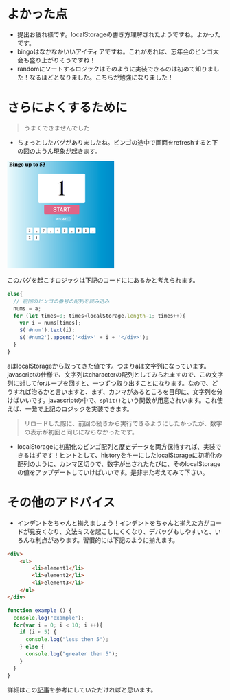 # よかった点
- 提出お疲れ様です。localStorageの書き方理解されたようですね。よかったです。
- bingoはなかなかいいアイディアですね。これがあれば、忘年会のビンゴ大会も盛り上がりそうですね！
- randomにソートするロジックはそのように実装できるのは初めて知りました！なるほどとなりました。こちらが勉強になりました！

# さらによくするために
> うまくできませんでした
- ちょっとしたバグがありましたね。ビンゴの途中で画面をrefreshすると下の図のようん現象が起きます。

<img src="../img/bingo_bug.png" style="height:250px;"></img>

このバグを起こすロジックは下記のコードににあるかと考えられます。
```js
else{
  // 前回のビンゴの番号の配列を読み込み
  nums = a;
  for (let times=0; times<localStorage.length-1; times++){
    var i = nums[times];
    $('#num').text(i);
    $('#num2').append('<div>' + i + '</div>');
  }
}
```
aはlocalStorageから取ってきた値です。つまりaは文字列になっています。javascriptの仕様で、文字列はcharacterの配列としてみられますので、この文字列に対してforループを回すと、一つずつ取り出すことになります。なので、どうすれば治るかと言いますと、まず、カンマがあるところを目印に、文字列を分けばいいです。javascriptの中で、`split()`という関数が用意されいます。これ使えば、一発で上記のロジックを実装できます。

> リロードした際に、前回の続きから実行できるようにしたかったが、数字の表示が初回と同じにならなかったです。
- localStorageに初期化のビンゴ配列と歴史データを両方保持すれば、実装できるはずです！ヒントとして、historyをキーにしたlocalStorageに初期化の配列のように、カンマ区切りで、数字が出されたたびに、そのlocalStorageの値をアップデートしていけばいいです。是非また考えてみて下さい。

# その他のアドバイス
- インデントをちゃんと揃えましょう！インデントをちゃんと揃えた方がコードが見安くなり、文法ミスを起こしにくくなり、デバッグもしやすいと、いろんな利点があります。習慣的には下記のように揃えます。
```html
<div>
    <ul>
        <li>element1</li>
        <li>element2</li>
        <li>element3</li>
    </ul>
</div>
```

```js
function example () {
  console.log("example");
  for(var i = 0; i < 10; i ++){
    if (i < 5) {
      console.log("less then 5");
    } else {
      console.log("greater then 5");
    }
  }
}
```
詳細はこの[記事](https://webliker.info/35722/)を参考にしていただければと思います。

